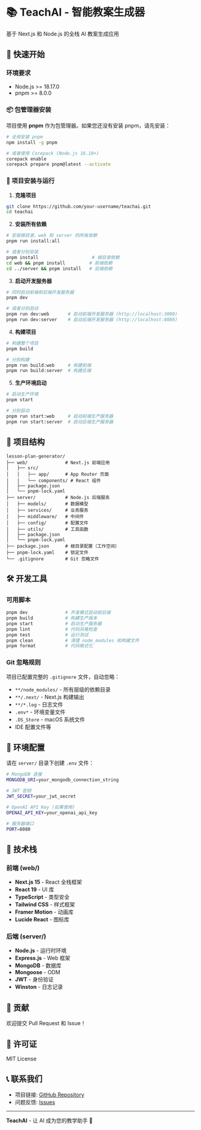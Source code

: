 # 📚 TeachAI - 智能教案生成器

基于 Next.js 和 Node.js 的全栈 AI 教案生成应用

## 🚀 快速开始

### 环境要求
- Node.js >= 18.17.0
- pnpm >= 8.0.0

### 📦 包管理器安装

项目使用 **pnpm** 作为包管理器。如果您还没有安装 pnpm，请先安装：

```bash
# 全局安装 pnpm
npm install -g pnpm

# 或者使用 Corepack (Node.js 16.10+)
corepack enable
corepack prepare pnpm@latest --activate
```

### 🔧 项目安装与运行

1. **克隆项目**
```bash
git clone https://github.com/your-username/teachai.git
cd teachai
```

2. **安装所有依赖**
```bash
# 安装根目录、web 和 server 的所有依赖
pnpm run install:all

# 或者分别安装
pnpm install                    # 根目录依赖
cd web && pnpm install         # 前端依赖
cd ../server && pnpm install   # 后端依赖
```

3. **启动开发服务器**
```bash
# 同时启动前端和后端开发服务器
pnpm dev

# 或者分别启动
pnpm run dev:web       # 启动前端开发服务器 (http://localhost:3000)
pnpm run dev:server    # 启动后端开发服务器 (http://localhost:8080)
```

4. **构建项目**
```bash
# 构建整个项目
pnpm build

# 分别构建
pnpm run build:web     # 构建前端
pnpm run build:server  # 构建后端
```

5. **生产环境启动**
```bash
# 启动生产环境
pnpm start

# 分别启动
pnpm run start:web     # 启动前端生产服务器
pnpm run start:server  # 启动后端生产服务器
```

## 📁 项目结构

```
lesson-plan-generator/
├── web/              # Next.js 前端应用
│   ├── src/
│   │   ├── app/      # App Router 页面
│   │   └── components/ # React 组件
│   ├── package.json
│   └── pnpm-lock.yaml
├── server/           # Node.js 后端服务
│   ├── models/       # 数据模型
│   ├── services/     # 业务服务
│   ├── middleware/   # 中间件
│   ├── config/       # 配置文件
│   ├── utils/        # 工具函数
│   ├── package.json
│   └── pnpm-lock.yaml
├── package.json      # 根目录配置（工作空间）
├── pnpm-lock.yaml    # 锁定文件
└── .gitignore        # Git 忽略文件
```

## 🛠️ 开发工具

### 可用脚本
```bash
pnpm dev              # 开发模式启动前后端
pnpm build            # 构建生产版本
pnpm start            # 启动生产服务器
pnpm lint             # 代码风格检查
pnpm test             # 运行测试
pnpm clean            # 清理 node_modules 和构建文件
pnpm format           # 代码格式化
```

### Git 忽略规则
项目已配置完整的 `.gitignore` 文件，自动忽略：
- `**/node_modules/` - 所有层级的依赖目录
- `**/.next/` - Next.js 构建输出
- `**/*.log` - 日志文件
- `.env*` - 环境变量文件
- `.DS_Store` - macOS 系统文件
- IDE 配置文件等

## 🔑 环境配置

请在 `server/` 目录下创建 `.env` 文件：

```bash
# MongoDB 连接
MONGODB_URI=your_mongodb_connection_string

# JWT 密钥
JWT_SECRET=your_jwt_secret

# OpenAI API Key (如果使用)
OPENAI_API_KEY=your_openai_api_key

# 服务器端口
PORT=8080
```

## 📖 技术栈

### 前端 (web/)
- **Next.js 15** - React 全栈框架
- **React 19** - UI 库
- **TypeScript** - 类型安全
- **Tailwind CSS** - 样式框架
- **Framer Motion** - 动画库
- **Lucide React** - 图标库

### 后端 (server/)
- **Node.js** - 运行时环境
- **Express.js** - Web 框架
- **MongoDB** - 数据库
- **Mongoose** - ODM
- **JWT** - 身份验证
- **Winston** - 日志记录

## 🤝 贡献

欢迎提交 Pull Request 和 Issue！

## 📄 许可证

MIT License

## 📞 联系我们

- 项目链接: [GitHub Repository](https://github.com/your-username/teachai)
- 问题反馈: [Issues](https://github.com/your-username/teachai/issues)

---

**TeachAI** - 让 AI 成为您的教学助手 🚀

